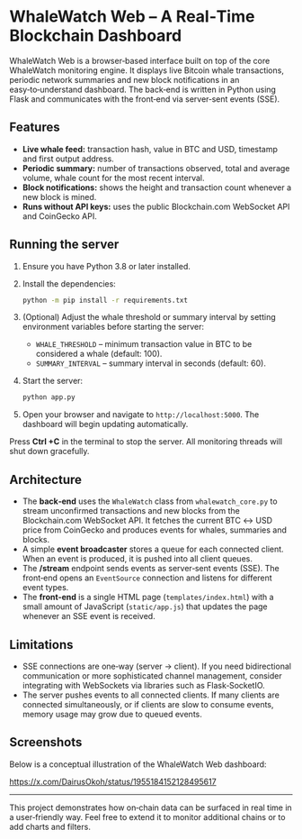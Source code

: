 # WhaleWatch Web – A Real‑Time Blockchain Dashboard

WhaleWatch Web is a browser‑based interface built on top of the core
WhaleWatch monitoring engine.  It displays live Bitcoin whale
transactions, periodic network summaries and new block notifications in
an easy‑to‑understand dashboard.  The back‑end is written in Python
using Flask and communicates with the front‑end via server‑sent events
(SSE).

## Features

* **Live whale feed:** transaction hash, value in BTC and USD, timestamp and first output address.
* **Periodic summary:** number of transactions observed, total and average volume, whale count for the most recent interval.
* **Block notifications:** shows the height and transaction count whenever a new block is mined.
* **Runs without API keys:** uses the public Blockchain.com WebSocket API and CoinGecko API.

## Running the server

1. Ensure you have Python 3.8 or later installed.
2. Install the dependencies:

   ```bash
   python -m pip install -r requirements.txt
   ```

3. (Optional) Adjust the whale threshold or summary interval by setting environment variables before starting the server:

   * `WHALE_THRESHOLD` – minimum transaction value in BTC to be considered a whale (default: 100).
   * `SUMMARY_INTERVAL` – summary interval in seconds (default: 60).

4. Start the server:

   ```bash
   python app.py
   ```

5. Open your browser and navigate to `http://localhost:5000`.  The dashboard will begin updating automatically.

Press **Ctrl +C** in the terminal to stop the server.  All monitoring threads will shut down gracefully.

## Architecture

* The **back‑end** uses the `WhaleWatch` class from `whalewatch_core.py` to stream
  unconfirmed transactions and new blocks from the Blockchain.com WebSocket API.  It fetches the current BTC ↔︎ USD price from CoinGecko and produces events for whales, summaries and blocks.
* A simple **event broadcaster** stores a queue for each connected client.  When an event is produced, it is pushed into all client queues.
* The **/stream** endpoint sends events as server‑sent events (SSE).  The front‑end opens an `EventSource` connection and listens for different event types.
* The **front‑end** is a single HTML page (`templates/index.html`) with a small amount of JavaScript (`static/app.js`) that updates the page whenever an SSE event is received.

## Limitations

* SSE connections are one‑way (server → client).  If you need bidirectional communication or more sophisticated channel management, consider integrating with WebSockets via libraries such as Flask‑SocketIO.
* The server pushes events to all connected clients.  If many clients are connected simultaneously, or if clients are slow to consume events, memory usage may grow due to queued events.

## Screenshots

Below is a conceptual illustration of the WhaleWatch Web dashboard:

https://x.com/DairusOkoh/status/1955184152128495617

---

This project demonstrates how on‑chain data can be surfaced in real time in a user‑friendly way.  Feel free to extend it to monitor additional chains or to add charts and filters.
